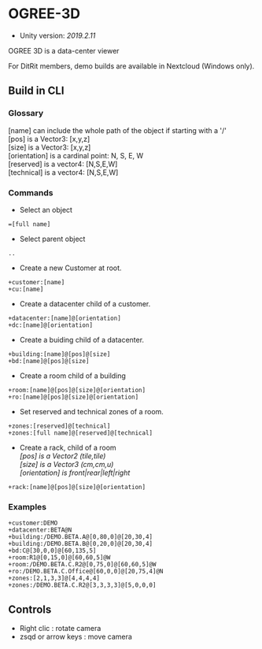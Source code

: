 # OGREE-3D

- Unity version: *2019.2.11*

OGREE 3D is a data-center viewer

For DitRit members, demo builds are available in Nextcloud (Windows only).

## Build in CLI

### Glossary  
[name] can include the whole path of the object if starting with a '/'  
[pos] is a Vector3: [x,y,z]  
[size] is a Vector3: [x,y,z]  
[orientation] is a cardinal point: N, S, E, W  
[reserved] is a vector4: [N,S,E,W]  
[technical] is a vector4: [N,S,E,W]  

### Commands  
- Select an object  
```
=[full name]
```

- Select parent object
```
..
```

- Create a new Customer at root.  
```
+customer:[name]  
+cu:[name]
```

- Create a datacenter child of a customer.  
```
+datacenter:[name]@[orientation]  
+dc:[name]@[orientation]
```

- Create a buiding child of a datacenter.  
```
+building:[name]@[pos]@[size]  
+bd:[name]@[pos]@[size]
```

- Create a room child of a building  
```
+room:[name]@[pos]@[size]@[orientation]  
+ro:[name]@[pos]@[size]@[orientation]
```

- Set reserved and technical zones of a room.  
```
+zones:[reserved]@[technical]  
+zones:[full name]@[reserved]@[technical]
```

- Create a rack, child of a room  
*[pos] is a Vector2 (tile,tile)  
[size] is a Vector3 (cm,cm,u)  
[orientation] is front|rear|left|right*  
```
+rack:[name]@[pos]@[size]@[orientation]
```

### Examples
```
+customer:DEMO
+datacenter:BETA@N
+building:/DEMO.BETA.A@[0,80,0]@[20,30,4]
+building:/DEMO.BETA.B@[0,20,0]@[20,30,4]
+bd:C@[30,0,0]@[60,135,5]
+room:R1@[0,15,0]@[60,60,5]@W
+room:/DEMO.BETA.C.R2@[0,75,0]@[60,60,5]@W
+ro:/DEMO.BETA.C.Office@[60,0,0]@[20,75,4]@N
+zones:[2,1,3,3]@[4,4,4,4]
+zones:/DEMO.BETA.C.R2@[3,3,3,3]@[5,0,0,0]
```

## Controls
- Right clic : rotate camera
- zsqd or arrow keys : move camera
